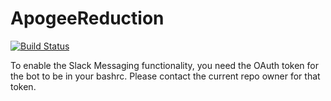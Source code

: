 # ApogeeReduction

[![Build Status](https://github.com/andrew-saydjari/ApogeeReduction.jl/actions/workflows/CI.yml/badge.svg?branch=main)](https://github.com/andrew-saydjari/ApogeeReduction.jl/actions/workflows/CI.yml?query=branch%3Amain)

To enable the Slack Messaging functionality, you need the OAuth token for the bot to be in your bashrc. Please contact the current repo owner for that token.
